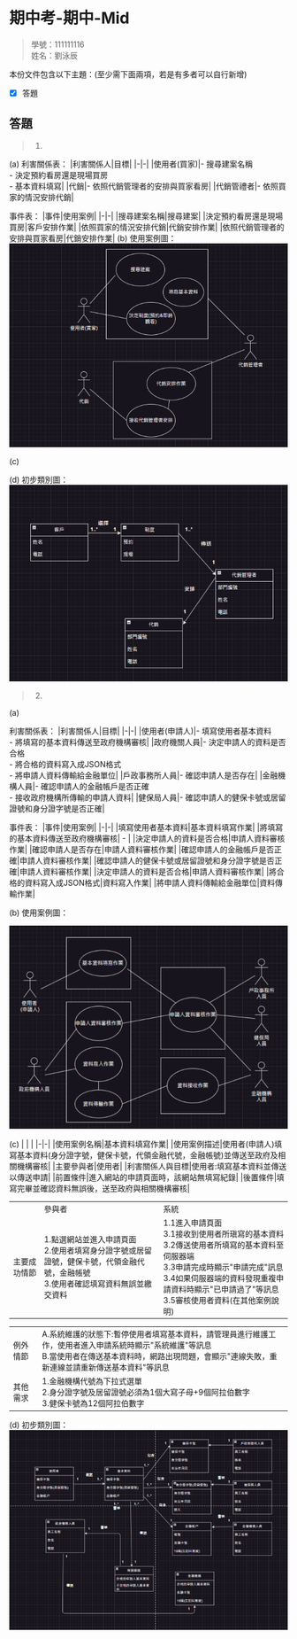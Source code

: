 # 期中考-期中-Mid 
<!--(期中標籤註記，該行不能刪，作為驗證標籤，該檔案若沒該份標籤，代表直接貼上saample，直接0分)-->

>
>學號：111111116
><br />
>姓名：劉泳辰
><br />


本份文件包含以下主題：(至少需下面兩項，若是有多者可以自行新增)
- [x] 答題

## 答題
>1. 
(a)
利害關係表：
|利害關係人|目標|
|-|-|
|使用者(買家)|- 搜尋建案名稱<br>- 決定預約看房還是現場買房<br>- 基本資料填寫|
|代銷|- 依照代銷管理者的安排與買家看房|
|代銷管禮者|- 依照買家的情況安排代銷|

事件表：
|事件|使用案例|
|-|-|
|搜尋建案名稱|搜尋建案|
|決定預約看房還是現場買房|客戶安排作業|
|依照買家的情況安排代銷|代銷安排作業|
|依照代銷管理者的安排與買家看房|代銷安排作業|
(b)
使用案例圖：
<img src="image/1-B 使用案例圖.png">

(c)

(d)
初步類別圖：
<img src="image/1-D 初步類別圖.png">
>2. 

(a)

利害關係表：
|利害關係人|目標|
|-|-|
|使用者(申請人)|- 填寫使用者基本資料<br>- 將填寫的基本資料傳送至政府機構審核|
|政府機關人員|- 決定申請人的資料是否合格<br>- 將合格的資料寫入成JSON格式<br>- 將申請人資料傳輸給金融單位|
|戶政事務所人員|- 確認申請人是否存在|
|金融機構人員|- 確認申請人的金融帳戶是否正確<br>- 接收政府機構所傳輸的申請人資料|
|健保局人員|- 確認申請人的健保卡號或居留證號和身分證字號是否正確|

事件表：
|事件|使用案例|
|-|-|
|填寫使用者基本資料|基本資料填寫作業|
|將填寫的基本資料傳送至政府機構審核| - |
|決定申請人的資料是否合格|申請人資料審核作業|
|確認申請人是否存在|申請人資料審核作業|
|確認申請人的金融帳戶是否正確|申請人資料審核作業|
|確認申請人的健保卡號或居留證號和身分證字號是否正確|申請人資料審核作業|
|決定申請人的資料是否合格|申請人資料審核作業|
|將合格的資料寫入成JSON格式|資料寫入作業|
|將申請人資料傳輸給金融單位|資料傳輸作業|

(b)
使用案例圖：

<img src="image/2-B 使用案例圖.png">

(c)
| | |
|-|-|
|使用案例名稱|基本資料填寫作業|
|使用案例描述|使用者(申請人)填寫基本資料(身分證字號，健保卡號，代領金融代號，金融帳號)並傳送至政府及相關機構審核|
|主要參與者|使用者|
|利害關係人與目標|使用者:填寫基本資料並傳送以傳送申請|
|前置條件|進入網站的申請頁面時，該網站無填寫紀錄|
|後置條件|填寫完畢並確認資料無誤後，送至政府與相關機構審核|

| | | |
|-|-|-|
| |參與者|系統|
|主要成功情節|1.點選網站並進入申請頁面<br>2.使用者填寫身分證字號或居留證號，健保卡號，代領金融代號，金融帳號<br>3.使用者確認填寫資料無誤並繳交資料|1.1進入申請頁面<br>3.1接收到使用者所瑱寫的基本資料3.2傳送使用者所填寫的基本資料至伺服器端<br>3.3申請完成時顯示"申請完成"訊息<br>3.4如果伺服器端的資料發現重複申請資料時顯示"已申請過了"等訊息<br>3.5審核使用者資料(在其他案例說明)|

| | |
|-|-|
|例外情節|A.系統維護的狀態下:暫停使用者填寫基本資料，請管理員進行維護工作，使用者進入申請系統時顯示"系統維護"等訊息<br>B.當使用者在傳送基本資料時，網路出現問題，會顯示"連線失敗，重新連線並請重新傳送基本資料"等訊息|
|其他需求|1.金融機構代號為下拉式選單<br>2.身分證字號及居留證號必須為1個大寫子母+9個阿拉伯數字<br>3.健保卡號為12個阿拉伯數字|

(d)
初步類別圖：
<img src="image/2-D 初步類別圖.png">




